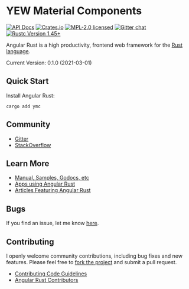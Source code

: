 # YEW Material Components

[![API Docs][docrs-badge]][docrs-url]
[![Crates.io][crates-badge]][crates-url]
[![MPL-2.0 licensed][license-badge]][license-url]
[![Gitter chat][gitter-badge]][gitter-url]
[![Rustc Version 1.45+][rust-badge]][rust-url]

[docrs-badge]: https://docs.rs/ymc/badge.svg
[docrs-url]: https://docs.rs/ymc/
[crates-badge]: https://img.shields.io/crates/v/ymc.svg
[crates-url]: https://crates.io/crates/ymc
[license-badge]: https://img.shields.io/badge/license-MPL--2.0-blue.svg
[license-url]: https://github.com/angular-rust/yew-components/blob/master/LICENSE
[gitter-badge]: https://img.shields.io/gitter/room/angular_rust/angular_rust.svg
[gitter-url]: https://gitter.im/angular_rust/angular_rust
[rust-badge]: https://img.shields.io/badge/rustc-1.45-lightgrey.svg
[rust-url]: https://blog.rust-lang.org/2020/07/16/Rust-1.45.0.html

Angular Rust is a high productivity, frontend web framework for the [Rust language](https://www.rust-lang.org/).

Current Version: 0.1.0 (2021-03-01)

## Quick Start

Install Angular Rust:

	cargo add ymc

## Community

* [Gitter](https://gitter.im/angular_rust/community)
* [StackOverflow](https://stackoverflow.com/questions/tagged/angular-rust)


## Learn More

* [Manual, Samples, Godocs, etc](https://angular-rust.github.io/)
* [Apps using Angular Rust](https://github.com/angular-rust/yew-components/wiki/Apps-in-the-Wild)
* [Articles Featuring Angular Rust](https://github.com/angular-rust/yew-components/wiki/Articles)

## Bugs ##
If you find an issue, let me know [here](https://github.com/angular-rust/yew-components/issues/new).

## Contributing
I openly welcome community contributions, including bug fixes and new features. Please feel free to [fork the project](https://github.com/theukedge/recent-contributors-widget/fork) and submit a pull request.

* [Contributing Code Guidelines](https://github.com/angular-rust/yew-components/blob/master/CONTRIBUTING.md)
* [Angular Rust Contributors](https://github.com/angular-rust/yew-components/graphs/contributors)
